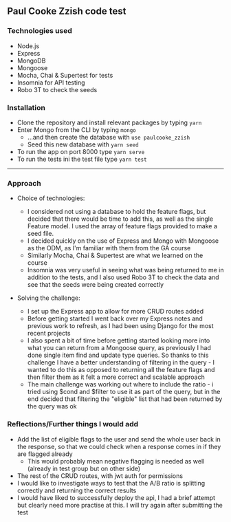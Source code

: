 ## Paul Cooke Zzish code test

### Technologies used
* Node.js
* Express
* MongoDB
* Mongoose
* Mocha, Chai & Supertest for tests
* Insomnia for API testing
* Robo 3T to check the seeds

### Installation
* Clone the repository and install relevant packages by typing ```yarn```
* Enter Mongo from the CLI by typing ```mongo``` 
	* ...and then create the database with ```use paulcooke_zzish```
	* Seed this new database with ```yarn seed```
* To run the app on port 8000 type ```yarn serve```
* To run the tests ini the test file type ```yarn test```

---

### Approach

* Choice of technologies:
	* I considered not using a database to hold the feature flags, but decided that there would be time to add this, as well as the single Feature model. I used the array of feature flags provided to make a seed file.
	* I decided quickly on the use of Express and Mongo with Mongoose as the ODM, as I'm familiar with them from the GA course
	* Similarly Mocha, Chai & Supertest are what we learned on the course
	* Insomnia was very useful in seeing what was being returned to me in addition to the tests, and I also used Robo 3T to check the data and see that the seeds were being created correctly

* Solving the challenge:
	* I set up the Express app to allow for more CRUD routes added
	* Before getting started I went back over my Express notes and previous work to refresh, as I had been using Django for the most recent projects
	* I also spent a bit of time before getting started looking more into what you can return from a Mongoose query, as previously I had done single item find and update type queries. So thanks to this challenge I have a better understanding of filtering in the query - I wanted to do this as opposed to returning all the feature flags and then filter them as it felt a more correct and scalable approach 
	* The main challenge was working out where to include the ratio - i tried using $cond and $filter to use it as part of the query, but in the end decided that filtering the "eligible" list that had been returned by the query was ok

### Reflections/Further things I would add
* Add the list of eligible flags to the user and send the whole user back in the response, so that we could check when a response comes in if they are flagged already
	* This would probably mean negative flagging is needed as well (already in test group but on other side)
* The rest of the CRUD routes, with jwt auth for permissions
* I would like to investigate ways to test that the A/B ratio is splitting correctly and returning the correct results
* I would have liked to successfully deploy the api, I had a brief attempt but clearly need more practise at this. I will try again after submitting the test